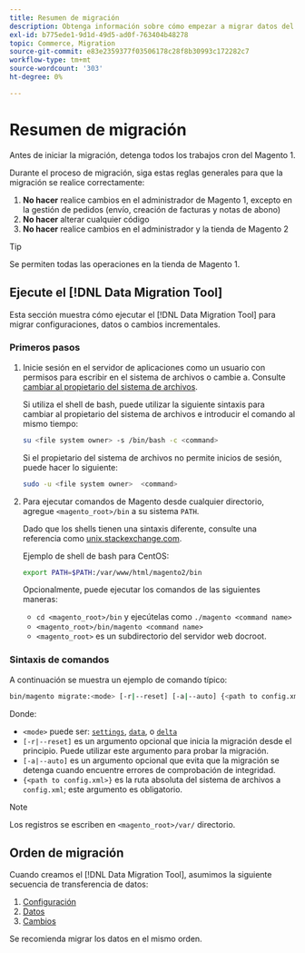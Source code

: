 ```yaml
---
title: Resumen de migración
description: Obtenga información sobre cómo empezar a migrar datos del Magento 1 al Magento 2 con la [!DNL Data Migration Tool].
exl-id: b775ede1-9d1d-49d5-ad0f-763404b48278
topic: Commerce, Migration
source-git-commit: e83e2359377f03506178c28f8b30993c172282c7
workflow-type: tm+mt
source-wordcount: '303'
ht-degree: 0%

---
```


# Resumen de migración

Antes de iniciar la migración, detenga todos los trabajos cron del Magento 1.

Durante el proceso de migración, siga estas reglas generales para que la migración se realice correctamente:

1. **No hacer** realice cambios en el administrador de Magento 1, excepto en la gestión de pedidos (envío, creación de facturas y notas de abono)
1. **No hacer** alterar cualquier código
1. **No hacer** realice cambios en el administrador y la tienda de Magento 2

>[!TIP]
>
>Se permiten todas las operaciones en la tienda de Magento 1.

## Ejecute el [!DNL Data Migration Tool]

Esta sección muestra cómo ejecutar el [!DNL Data Migration Tool] para migrar configuraciones, datos o cambios incrementales.

### Primeros pasos

1. Inicie sesión en el servidor de aplicaciones como un usuario con permisos para escribir en el sistema de archivos o cambie a. Consulte [cambiar al propietario del sistema de archivos](../../../installation/prerequisites/file-system/overview.md).

   Si utiliza el shell de bash, puede utilizar la siguiente sintaxis para cambiar al propietario del sistema de archivos e introducir el comando al mismo tiempo:

   ```bash
   su <file system owner> -s /bin/bash -c <command>
   ```

   Si el propietario del sistema de archivos no permite inicios de sesión, puede hacer lo siguiente:

   ```bash
   sudo -u <file system owner>  <command>
   ```

1. Para ejecutar comandos de Magento desde cualquier directorio, agregue `<magento_root>/bin` a su sistema `PATH`.

   Dado que los shells tienen una sintaxis diferente, consulte una referencia como [unix.stackexchange.com](https://unix.stackexchange.com/questions/117467/how-to-permanently-set-environmental-variables).

   Ejemplo de shell de bash para CentOS:

   ```bash
   export PATH=$PATH:/var/www/html/magento2/bin
   ```

   Opcionalmente, puede ejecutar los comandos de las siguientes maneras:

   - `cd <magento_root>/bin` y ejecútelas como `./magento <command name>`
   - `<magento_root>/bin/magento <command name>`
   - `<magento_root>` es un subdirectorio del servidor web docroot.

### Sintaxis de comandos

A continuación se muestra un ejemplo de comando típico:

```bash
bin/magento migrate:<mode> [-r|--reset] [-a|--auto] {<path to config.xml>}
```

Donde:

- `<mode>` puede ser: [`settings`](settings.md), [`data`](data.md), o [`delta`](delta.md)
- `[-r|--reset]` es un argumento opcional que inicia la migración desde el principio. Puede utilizar este argumento para probar la migración.
- `[-a|--auto]` es un argumento opcional que evita que la migración se detenga cuando encuentre errores de comprobación de integridad.
- `{<path to config.xml>}` es la ruta absoluta del sistema de archivos a `config.xml`; este argumento es obligatorio.

>[!NOTE]
>
>Los registros se escriben en `<magento_root>/var/` directorio.


## Orden de migración

Cuando creamos el [!DNL Data Migration Tool], asumimos la siguiente secuencia de transferencia de datos:

1. [Configuración](settings.md)
1. [Datos](data.md)
1. [Cambios](delta.md)

Se recomienda migrar los datos en el mismo orden.
